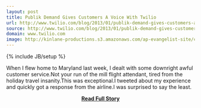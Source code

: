 ```yaml
---
layout: post
title: Publik Demand Gives Customers A Voice With Twilio
url: http://www.twilio.com/blog/2013/01/publik-demand-gives-customers-a-voice-with-twilio.html
source: http://www.twilio.com/blog/2013/01/publik-demand-gives-customers-a-voice-with-twilio.html
domain: www.twilio.com
image: http://kinlane-productions.s3.amazonaws.com/ap-evangelist-site/curated/screenshots/5474_www_twilio_com.png
---
```

{% include JB/setup %}<p>When I flew home to Maryland last week, I dealt with some downright awful customer service.Not your run of the mill flight attendant, tired from the holiday travel insanity.This was exceptional.I tweeted about my experience and quickly got a response from the airline.I was surprised to say the least.</p>
<center><p><a href="http://www.twilio.com/blog/2013/01/publik-demand-gives-customers-a-voice-with-twilio.html" style='padding:25px; font-sze:18px; font-weight: bold;'>Read Full Story</a></p></center>
